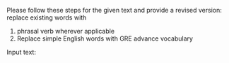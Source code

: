 Please follow these steps for the given text and provide a revised version: replace existing words with
1. phrasal verb wherever applicable
2. Replace simple English words with GRE advance vocabulary

Input text: 